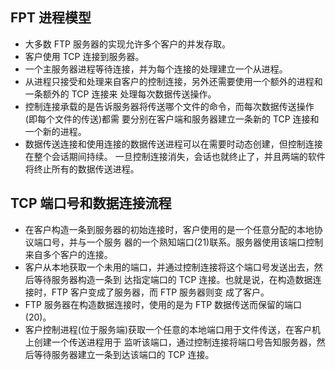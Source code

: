 
## FPT 进程模型
- 大多数 FTP 服务器的实现允许多个客户的并发存取。
- 客户使用 TCP 连接到服务器。
- 一个主服务器进程等待连接，并为每个连接的处理建立一个从进程。
- 从进程只接受和处理来自客户的控制连接，另外还需要使用一个额外的进程和一条额外的 TCP 连接来
  处理每次数据传送操作。
- 控制连接承载的是告诉服务器将传送哪个文件的命令，而每次数据传送操作(即每个文件的传送)都需
  要分别在客户端和服务器建立一条新的 TCP 连接和一个新的进程。
- 数据传送连接和使用连接的数据传送进程可以在需要时动态创建，但控制连接在整个会话期间持续。
  一旦控制连接消失，会话也就终止了，并且两端的软件将终止所有的数据传送进程。
  
## TCP 端口号和数据连接流程
- 在客户构造一条到服务器的初始连接时，客户使用的是一个任意分配的本地协议端口号，并与一个服务
  器的一个熟知端口(21)联系。服务器使用该端口控制来自多个客户的连接。
- 客户从本地获取一个未用的端口，并通过控制连接将这个端口号发送出去，然后等待服务器构造一条到
  达指定端口的 TCP 连接。也就是说，在构造数据连接时，FTP 客户变成了服务器，而 FTP 服务器则变
  成了客户。
- FTP 服务器在构造数据连接时，使用的是为 FTP 数据传送而保留的端口(20)。
- 客户控制进程(位于服务端)获取一个任意的本地端口用于文件传送，在客户机上创建一个传送进程用于
  监听该端口，通过控制连接将端口号告知服务器，然后等待服务器建立一条到达该端口的 TCP 连接。
